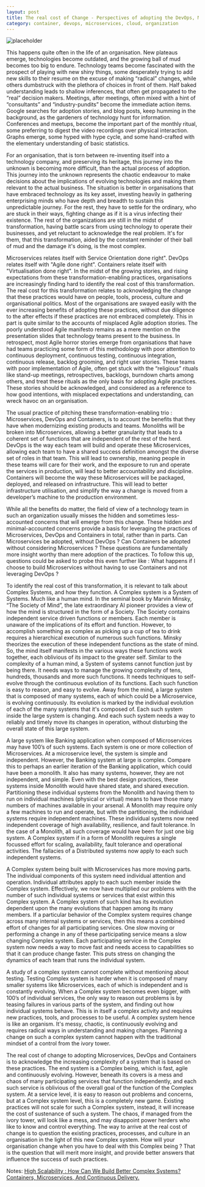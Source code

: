 ```yaml
---
layout: post
title: The real cost of Change - Perspectives of adopting the DevOps, Microservices and Container Bandwagon 
category: container, devops, microservices, cloud, organization
---
```


![placeholder](https://vivekjuneja.files.wordpress.com/2016/04/shipping-containers.jpg?w=660 "shipping containers")


This happens quite often in the life of an organisation. New plateaus emerge, technologies become outdated, and the growing ball of mud becomes too big to endure. Technology teams become fascinated with the prospect of playing with new shiny things, some desperately trying to add new skills to their resume on the excuse of making “radical” changes, while others dumbstruck with the plethora of choices in front of them. Half baked understanding leads to shallow inferences, that often get propagated to the “real” decision makers. Meetings, after meetings, often mixed with a hint of “consultants” and “industry-pundits” become the immediate action items. Google searches for adoption stories, and blog posts, keep humming in the background, as the gardeners of technology hunt for information. Conferences and meetups, become the important part of the monthly ritual, some preferring to digest the video recordings over physical interaction. Graphs emerge, some hyped with hype cycle, and some hand-crafted with the elementary understanding of basic statistics.

For an organisation, that is torn between re-inventing itself into a technology company, and preserving its heritage, this journey into the unknown is becoming more difficult, than the actual process of adoption. This journey into the unknown represents the chaotic endeavour to make decisions about the implications of evolving technologies and making them relevant to the actual business. The situation is better in organisations that have embraced technology as its key asset, investing heavily in gathering enterprising minds who have depth and breadth to sustain this unpredictable journey. For the rest, they have to settle for the ordinary, who are stuck in their ways, fighting change as if it is a virus infecting their existence. The rest of the organizations are still in the midst of transformation, having battle scars from using technology to operate their businesses, and yet reluctant to acknowledge the real problem. It's for them, that this transformation, aided by the constant reminder of their ball of mud and the damage it's doing, is the most complex.

Microservices relates itself with 
Service Orientation done right". DevOps relates itself with "Agile done right". Containers relate itself with "Virtualisation done right". In the midst of the growing stories, and rising expectations from these transformation-enabling practices, organisations are increasingly finding hard to identify the real cost of this transformation. The real cost for this transformation relates to acknowledging the change that these practices would have on people, tools, process, culture and organisational politics. Most of the organisations are swayed easily with the ever increasing benefits of adopting these practices, without due diligence to the after effects if these practices are not embraced completely. This in part is quite similar to the accounts of misplaced Agile adoption stories. The poorly understood Agile manifesto remains as a mere mention on the presentation slides that technology teams present to the business. In retrospect, most Agile horror stories emerge from organisations that have had teams practicing some form of this methodology with poor attention to continuous deployment, continuous testing, continuous integration, continuous release, backlog grooming, and right user stories. These teams with poor implementation of Agile, often get stuck with the “religious” rituals like stand-up meetings, retrospectives, backlogs, burndown charts among others, and treat these rituals as the only basis for adopting Agile practices. These stories should be acknowledged, and considered as a reference to how good intentions, with misplaced expectations and understanding, can wreck havoc on an organisation.

The usual practice of pitching these transformation-enabling trio : Microservices, DevOps and Containers, is to account the benefits that they have when modernizing existing products and teams. Monoliths will be broken into Microservices, allowing a better granularity that leads to a coherent set of functions that are independent of the rest of the herd. DevOps is the way each team will build and operate these Microservices, allowing each team to have a shared success definition amongst the diverse set of roles in that team. This will lead to ownership, meaning people in these teams will care for their work, and the exposure to run and operate the services in production, will lead to better accountability and discipline. Containers will become the way these Microservices will be packaged, deployed, and released on infrastructure. This will lead to better infrastructure utilisation, and simplify the way a change is moved from a developer’s machine to the production environment.

While all the benefits do matter, the field of view of a technology team in such an organization usually misses the hidden and sometimes less-accounted concerns that will emerge from this change. These hidden and minimal-accounted concerns provide a basis for leveraging the practices of Microservices, DevOps and Containers in total, rather than in parts. Can Microservices be adopted, without DevOps ? Can Containers be adopted without considering Microservices ? These questions are fundamentally more insight worthy than mere adoption of the practices. To follow this up, questions could be asked to probe this even further like : What happens if I choose to build Microservices without having to use Containers and not leveraging DevOps ?

To identify the real cost of this transformation, it is relevant to talk about Complex Systems, and how they function. A Complex system is a System of Systems. Much like a human mind. In the seminal book by Marvin Minsky, “The Society of Mind”, the late extraordinary AI pioneer provides a view of how the mind is structured in the form of a Society. The Society contains independent service driven functions or members. Each member is unaware of the implications of its effort and function. However, to accomplish something as complex as picking up a cup of tea to drink requires a hierarchical execution of numerous such functions. Minsky theorizes the execution of these independent functions as the state of mind. So, the mind itself manifests in the various ways these functions work together, each oblivious of its impact to the greater self. Similar to the complexity of a human mind, a System of systems cannot function just by being there. It needs ways to manage the growing complexity of tens, hundreds, thousands and more such functions. It needs techniques to self-evolve through the continuous evolution of its functions. Each such function is easy to reason, and easy to evolve. Away from the mind, a large system that is composed of many systems, each of which could be a Microservice, is evolving continuously. Its evolution is marked by the individual evolution of each of the many systems that it's composed of. Each such system inside the large system is changing. And each such system needs a way to reliably and timely move its changes in operation, without disturbing the overall state of this large system.

A large system like Banking application when composed of Microservices may have 100’s of such systems. Each system is one or more collection of Microservices. At a microservice level, the system is simple and independent. However, the Banking system at large is complex. Compare this to perhaps an earlier iteration of the Banking application, which could have been a monolith. It also has many systems, however, they are not independent, and simple. Even with the best design practices, these systems inside Monolith would have shared state, and shared execution. Partitioning these individual systems from the Monolith and having them to run on individual machines (physical or virtual) means to have those many numbers of machines available in your arsenal. A Monolith may require only a few machines to run and operate, but with the partitioning, the individual systems require independent machines. These individual systems now need independent coverage of high availability, resilience, and fault tolerance. In the case of a Monolith, all such coverage would have been for just one big system. A Complex system if in a form of Monolith requires a single focussed effort for scaling, availability, fault tolerance and operational activities. The fallacies of a Distributed systems now apply to each such independent systems.

A Complex system being built with Microservices has more moving parts. The individual components of this system need individual attention and operation. Individual attributes apply to each such member inside the Complex system. Effectively, we now have multiplied our problems with the number of such individual systems or services that exist within this Complex system. A Complex system of such kind has its evolution dependent upon the many evolutions that happen among its many members. If a particular behavior of the Complex system requires change across many internal systems or services, then this means a combined effort of changes for all participating services. One slow moving or performing a change in any of these participating service means a slow changing Complex system. Each participating service in the Complex system now needs a way to move fast and needs access to capabilities so that it can produce change faster. This puts stress on changing the dynamics of each team that runs the individual system.

A study of a complex system cannot complete without mentioning about testing. Testing Complex system is harder when it is composed of many smaller systems like Microservices, each of which is independent and is constantly evolving. When a Complex system becomes even bigger, with 100’s of individual services, the only way to reason out problems is by teasing failures in various parts of the system, and finding out how individual systems behave. This is in itself a complex activity and requires new practices, tools, and processes to be useful. A complex system hence is like an organism. It's messy, chaotic, is continuously evolving and requires radical ways in understanding and making changes. Planning a change on such a complex system cannot happen with the traditional mindset of a control from the ivory tower.

The real cost of change to adopting Microservices, DevOps and Containers is to acknowledge the increasing complexity of a system that is based on these practices. The end system is a Complex being, which is fast, agile and continuously evolving. However, beneath its covers is a mess and chaos of many participating services that function independently, and each such service is oblivious of the overall goal of the function of the Complex system. At a service level, it is easy to reason out problems and concerns, but at a Complex system level, this is a completely new game. Existing practices will not scale for such a Complex system, instead, it will increase the cost of sustenance of such a system. The chaos, if managed from the ivory tower, will look like a mess, and may disappoint power herders who like to know and control everything. The way to arrive at the real cost of change is to question the existing practices, processes, and culture in an organisation in the light of this new Complex system. How will your organisation change when you have to deal with this Complex being ? That is the question that will merit more insight, and provide better answers that influence the success of such practices.

Notes: <a href="http://highscalability.com/blog/2015/4/27/how-can-we-build-better-complex-systems-containers-microserv.html">High Scalability : 
How Can We Build Better Complex Systems? Containers, Microservices, And Continuous Delivery.</a>

